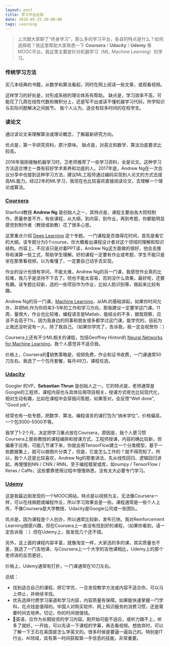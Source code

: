 ```yaml
---
layout: post
title: 学习平台比较
date: 2018-05-25 20:00:00
tags: Learning
---
```


> 上次跟大家聊了“终身学习”，那么多的学习平台，各自的特点是什么？如何选择呢？我这里帮助大家熟悉一下 **Coursera** / **Udacity** / **Udemy** 等MOOC平台。我这里主要是针对机器学习（ML, Machine Learning）的学习。

### 传统学习方法
买几本经典的书籍，从数学和算法看起，同时在网上阅读一些文章，或观看视频。

这样学习的好处是，对形成系统的理论体系有帮助。
缺点是，学习效率不高，可能花了几周在线性代数和微积分上，还是写不出或读不懂机器学习代码，所学知识与实际问题解决之间脱节。
我个人认为，适合有较多时间的在校学生。

### 读论文
通过读论文来理解算法或理论概念，了解最新研究方向。

优点是，第一手研究资料，原汁原味。
缺点是，对英文和数学、算法功底要求比较高。

2016年我刚接触机器学习时，卫老师推荐了一些学习资料，全是论文。这种学习方法适合博士一类有较好学术素养和功底的人。2017年底，Andrew Ng在一次会议分享中也提到这种学习方法，建议ML工程师通过编码实现别人论文的方式去提高ML能力。经过2年的ML学习，我现在也比较喜欢直接阅读论文，去理解一个理论或算法。

### [Coursera](https://www.coursera.org/)
Stanford教授 **Andrew Ng** 是创始人之一，其特点是，课程主要由各大院校制作，质量参差不齐，有些课程，从大纲，到内容，到作业，再到考题，你都能明显感觉到制作者（教授或助教）花了很多心思。

这里重点介绍 [Deep Learning](https://www.coursera.org/specializations/deep-learning) 这个专题。
一门课程是否值得花时间，首先是看它的大纲。该专题分为5个course，你大概看出课程设计者对这个领域的理解和知识结构。内容上，不应该只是对着PPT读，Andrew Ng这方面做的很好，他会去推导和演算一些工式，帮助学生理解。好的课程一定要有作业或考题，学生不能只是坐在那里看视频，以为看懂了，一定要自己动手去实现。

作业的设计也很有学问，不能太难，Andrew Ng的另一门课，我感觉作业真的比较难，我几乎是坚持不下去了。但也不能太容易，否则没什么效果。最好呢，还要有趣。该专题比较新，选的一些项目作为作业，比如人脸识别等，做起来比较有趣。

Andrew Ng的另一门课，[Machine Learning](https://www.coursera.org/learn/machine-learning)，从ML的基础讲起，如果你时间允许，并把ML作为你将来3-5年的工作和学习方向，那我建议一定要学这门课。11周，量很大，作业也比较难，编程语言是Matlab，能结业的不多，据我观察，应该不会高于1%，因为我身边的同事和朋友很多都学过这门课，能学完的，目前为止我还没听说有一人，除了我自己。（如果你学完了，告诉我，我一定会祝贺你：）

Coursera上还有不少ML相关的课程，包括Geoffrey Hinton的 [Neural Networks for Machine Learning](https://www.coursera.org/learn/neural-networks)，我个人感觉并不适合我。

价格上，Coursera的销售策略是，视频免费，作业和证书收费，一门课通常50刀左右。我选了一个包月套餐，每月49刀，课程任选。

### [Udacity](https://cn.udacity.com/)
Googler 的VP，**Sebastian Thrun** 是创始人之一。它的特点是，老师通常是Google的工程师，课程内容也与具体应用项目相关，授课方式呢也比较现代化，相对生动有趣，比如在课程中会穿插问答题，如果答对，会反馈“Well done”, "Good job"。

经常也有一些专题，把数学、算法、编程语言的课打包为“纳米学位”，价格偏高，一个包3000-5000不等。

我学了1-2个月，决定把学习重点放在Coursera，原因是，我个人更习惯Coursera上那些教授的课程编排和授课方式。工程师授课，内容的确比较新，但偏重于应用，可能几节课下来，你就会用TensorFlow建立一个分类模型，基于一些数据集上，就可以做图片分类了，但是，它是怎么工作的？就不得而知了。所以，我个人还是比较喜欢，Andrew Ng的那套讲法，先从线性回归、逻辑回归讲起，再慢慢到NN / CNN / RNN，至于编程框架或库，如numpy / TensorFlow / Keras / Caffe，这些要靠使用过程中慢慢熟悉，没有太大必要专门学习。

### [Udemy](https://www.udemy.com/)
这是我最近刚发现的一个MOOC网站，特点是以视频为主，无法像Coursera一样，可以在线做题或编程作业，所以学习效果会差一些。课程通常是一些个人上传，不像Coursera是大学教授，Udacity是Google公司或一些团队。

优点是，因为课程是个人创办，所以通常比较新，发布已快。我对Reinforcement Learning很感兴趣，但在Coursera上一直没有找到好的课程，（如果你看到，请一定告诉我 ：）但在Udemy上，我发现几个还不错。

另外，这上面的课程内容丰富，就像淘宝一样，大家选的多的课，其实质量也不差，我选了一门吉他课，与Coursera上一个大学的吉他课相比，Udemy上的那个老师讲的反而更好。

价格上，Udemy通常有打折，一门课通常在10刀左右。

总结：
- 找到适合自己的课程，把它学完，一旦发现教学方法或内容不适合你，可以马上停止，并继续寻找。
- 优先选择付费学习渠道和学习内容，内容质量有保障。如果能快速掌握一门学科，花点钱是值得的。中国人对购买软件、网上知识服务的消费习惯，还是需要时间去培养。切记，你的时间很值钱。
- 英语，应作为长期投资的学习内容。刚开始可能不适应，或听力跟不上，听多了就好。一开始，可以先读一下课程的字幕，再去看视频。想放弃时，可以了解一下王石在英国是怎么学英文的。很多时侯是要逼一逼自己的。特别是IT行业、AI领域，具有第一时间获取第一手信息的技能，非常重要。
